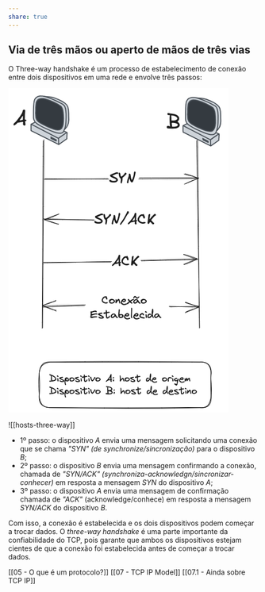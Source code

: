 ```yaml
---
share: true
---
```


## Via de três mãos ou aperto de mãos de três vias

O Three-way handshake é um processo de estabelecimento de conexão entre dois dispositivos em uma rede e envolve três passos:

![camadas](./imagens/hosts-three-way.png)

![[hosts-three-way]]

- 1º passo: o dispositivo *A* envia uma mensagem solicitando uma conexão que se chama *"SYN" (de synchronize/sincronização)* para o dispositivo *B*;
- 2º passo: o dispositivo *B* envia uma mensagem confirmando a conexão, chamada de *"SYN/ACK" (synchroniza-acknowledgn/sincronizar-conhecer)* em resposta a mensagem *SYN* do dispositivo *A*;
- 3º passo: o dispositivo *A* envia uma mensagem de confirmação chamada de *"ACK"* (acknowledge/conhece) em resposta a mensagem *SYN/ACK* do dispositivo *B*.

Com isso, a conexão é estabelecida e os dois dispositivos podem começar a trocar dados. O *three-way handshake* é uma parte importante da confiabilidade do TCP, pois garante que ambos os dispositivos estejam cientes de que a conexão foi estabelecida antes de começar a trocar dados.

[[05 - O que é um protocolo?]]
[[07 - TCP IP Model]]
[[07.1 - Ainda sobre TCP IP]]